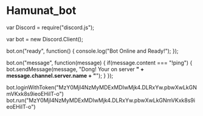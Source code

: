 # Hamunat_bot
var Discord = require("discord.js");

var bot = new Discord.Client();

bot.on("ready", function() {
  console.log("Bot Online and Ready!");
});

bot.on("message", function(message) {
    if(message.content === "!ping") {
     bot.sendMessage(message, "Dong! Your on server **" + message.channel.server.name + "**");
   }
});

bot.loginWithToken("MzY0MjI4NzMyMDExMDIwMjk4.DLRxYw.pbwXwLkGNmVKxk8s9ieoEHiIT-o")
bot.run("MzY0MjI4NzMyMDExMDIwMjk4.DLRxYw.pbwXwLkGNmVKxk8s9ieoEHiIT-o")
